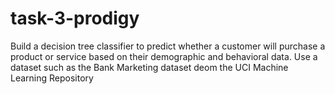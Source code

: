 # task-3-prodigy
Build a decision tree classifier to predict whether a customer will purchase a product or service based on their demographic and behavioral data. Use a dataset such as the Bank Marketing dataset deom the UCI Machine Learning Repository
